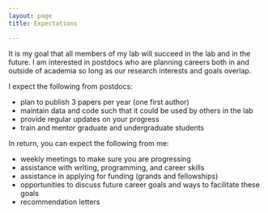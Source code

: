 ```yaml
---
layout: page
title: Expectations

---
```


It is my goal that all members of my lab will succeed in the lab and in the future. I am interested in postdocs who are planning careers both in and outside of academia so long as our research interests and goals overlap.

I expect the following from postdocs:

- plan to publish 3 papers per year (one first author)
- maintain data and code such that it could be used by others in the lab
- provide regular updates on your progress
- train and mentor graduate and undergraduate students

In return, you can expect the following from me:

- weekly meetings to make sure you are progressing
- assistance with writing, programming, and career skills
- assistance in applying for funding (grands and fellowships)
- opportunities to discuss future career goals and ways to facilitate these goals
- recommendation letters


